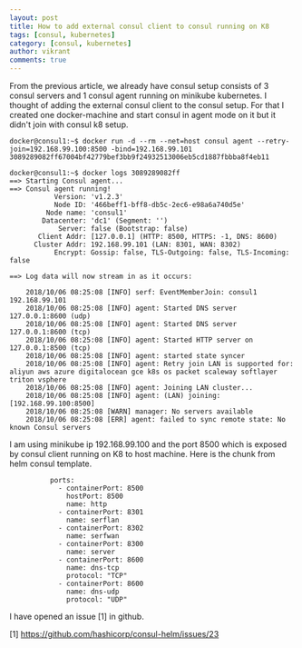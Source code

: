 ```yaml
---
layout: post
title: How to add external consul client to consul running on K8
tags: [consul, kubernetes]
category: [consul, kubernetes]
author: vikrant
comments: true
--- 
```


From the previous article, we already have consul setup consists of 3 consul servers and 1 consul agent running on minikube kubernetes. I thought of adding the external consul client to the consul setup. For that I created one docker-machine and start consul in agent mode on it but it didn't join with consul k8 setup. 

~~~
docker@consul1:~$ docker run -d --rm --net=host consul agent --retry-join=192.168.99.100:8500 -bind=192.168.99.101
3089289082ff67004bf42779bef3bb9f24932513006eb5cd1887fbbba8f4eb11

docker@consul1:~$ docker logs 3089289082ff
==> Starting Consul agent...
==> Consul agent running!
           Version: 'v1.2.3'
           Node ID: '466beff1-bff8-db5c-2ec6-e98a6a740d5e'
         Node name: 'consul1'
        Datacenter: 'dc1' (Segment: '')
            Server: false (Bootstrap: false)
       Client Addr: [127.0.0.1] (HTTP: 8500, HTTPS: -1, DNS: 8600)
      Cluster Addr: 192.168.99.101 (LAN: 8301, WAN: 8302)
           Encrypt: Gossip: false, TLS-Outgoing: false, TLS-Incoming: false

==> Log data will now stream in as it occurs:

    2018/10/06 08:25:08 [INFO] serf: EventMemberJoin: consul1 192.168.99.101
    2018/10/06 08:25:08 [INFO] agent: Started DNS server 127.0.0.1:8600 (udp)
    2018/10/06 08:25:08 [INFO] agent: Started DNS server 127.0.0.1:8600 (tcp)
    2018/10/06 08:25:08 [INFO] agent: Started HTTP server on 127.0.0.1:8500 (tcp)
    2018/10/06 08:25:08 [INFO] agent: started state syncer
    2018/10/06 08:25:08 [INFO] agent: Retry join LAN is supported for: aliyun aws azure digitalocean gce k8s os packet scaleway softlayer triton vsphere
    2018/10/06 08:25:08 [INFO] agent: Joining LAN cluster...
    2018/10/06 08:25:08 [INFO] agent: (LAN) joining: [192.168.99.100:8500]
    2018/10/06 08:25:08 [WARN] manager: No servers available
    2018/10/06 08:25:08 [ERR] agent: failed to sync remote state: No known Consul servers
~~~

I am using minikube ip 192.168.99.100 and the port 8500 which is exposed by consul client running on K8 to host machine. Here is the chunk from helm consul template. 

~~~
          ports:
            - containerPort: 8500
              hostPort: 8500
              name: http
            - containerPort: 8301
              name: serflan
            - containerPort: 8302
              name: serfwan
            - containerPort: 8300
              name: server
            - containerPort: 8600
              name: dns-tcp
              protocol: "TCP"
            - containerPort: 8600
              name: dns-udp
              protocol: "UDP"
~~~     

I have opened an issue [1] in github.

[1] https://github.com/hashicorp/consul-helm/issues/23 